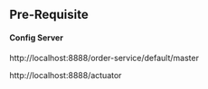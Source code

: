 ## Pre-Requisite  ##

#### Config Server ####
http://localhost:8888/order-service/default/master

http://localhost:8888/actuator 



